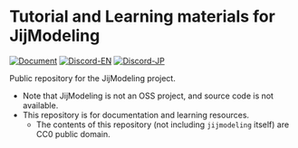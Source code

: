 # Tutorial and Learning materials for JijModeling 

[![Document](https://img.shields.io/badge/JijModeling-Document-blue)](https://github.com/Jij-Inc/JijModeling-Tutorials)
[![Discord-EN](https://img.shields.io/badge/Discord-English-default?logo=Discord)](https://discord.gg/bcP4g4ar6J)
[![Discord-JP](https://img.shields.io/badge/Discord-日本語-default?logo=Discord)](https://discord.gg/2wNHCbfG)

Public repository for the JijModeling project.

- Note that JijModeling is not an OSS project, and source code is not available.
- This repository is for documentation and learning resources.
  - The contents of this repository (not including `jijmodeling` itself) are CC0 public domain.
